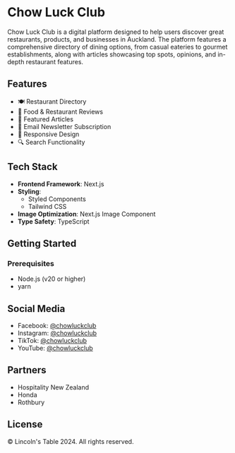 # Chow Luck Club

Chow Luck Club is a digital platform designed to help users discover great restaurants, products, and businesses in Auckland. The platform features a comprehensive directory of dining options, from casual eateries to gourmet establishments, along with articles showcasing top spots, opinions, and in-depth restaurant features.

## Features

- 🍽️ Restaurant Directory
- 📝 Food & Restaurant Reviews
- 📰 Featured Articles
- 📧 Email Newsletter Subscription
- 📱 Responsive Design
- 🔍 Search Functionality

## Tech Stack

- **Frontend Framework**: Next.js
- **Styling**:
  - Styled Components
  - Tailwind CSS
- **Image Optimization**: Next.js Image Component
- **Type Safety**: TypeScript

## Getting Started

### Prerequisites

- Node.js (v20 or higher)
- yarn

## Social Media

- Facebook: [@chowluckclub](https://www.facebook.com/chowluckclub)
- Instagram: [@chowluckclub](https://www.instagram.com/chowluckclub)
- TikTok: [@chowluckclub](https://www.tiktok.com/@chowluckclub)
- YouTube: [@chowluckclub](https://www.youtube.com/@chowluckclub)

## Partners

- Hospitality New Zealand
- Honda
- Rothbury

## License

© Lincoln's Table 2024. All rights reserved.
